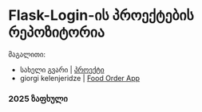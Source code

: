 # Flask-Login-ის პროექტების რეპოზიტორია

მაგალითი:
- სახელი გვარი | [პროექტი](/მისამართი)
- giorgi kelenjeridze | [Food Order App](/Chapter08_User/Projects/giorgikelenjeridze/app.py)
### 2025 ზაფხული
